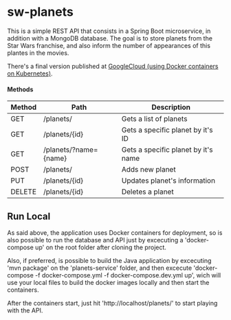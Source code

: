 # sw-planets

This is a simple REST API that consists in a Spring Boot microservice, in addition with a MongoDB database. The goal is to store planets from the Star Wars franchise, and also inform the number of appearances of this plantes in the movies.

There's a final version published at [GoogleCloud (using Docker containers on Kubernetes)](http://sw.leonardocavalcanti.com/planets).

#### Methods

Method	| Path	| Description
------------- | ------------------------- | -------------
GET	| /planets/	| Gets a list of planets
GET	| /planets/{id}	| Gets a specific planet by it's ID
GET	| /planets/?name={name}	| Gets a specific planet by it's name
POST	| /planets/	| Adds new planet
PUT	| /planets/{id}	| Updates planet's information
DELETE	| /planets/{id}	| Deletes a planet

## Run Local

As said above, the application uses Docker containers for deployment, so is also possible to run the database and API just by excecuting a 'docker-compose up' on the root folder after cloning the project.

Also, if preferred, is possible to build the Java application by excecuting 'mvn package' on the 'planets-service' folder, and then excecute 'docker-compose -f docker-compose.yml -f docker-compose.dev.yml up', wich will use your local files to build the docker images locally and then start the containers.

After the containers start, just hit 'http://localhost/planets/' to start playing with the API.